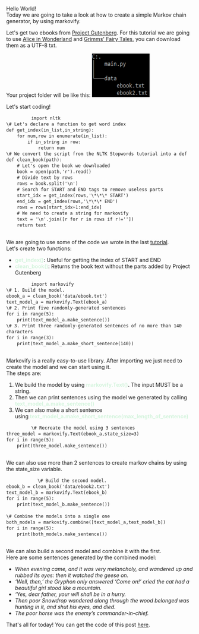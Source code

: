 <html>
  <body>
    <p>
      Hello World!<br>
      Today we are going to take a look at how to create a simple Markov chain generator, by using markovify.<br>
    </p>
    <p>
      Let's get two ebooks from <a href="http://www.gutenberg.org">Project Gutenberg</a>.
      For this tutorial we are going to use <a href="http://www.gutenberg.org/ebooks/11">Alice in Wonderland</a> and <a href="http://www.gutenberg.org/ebooks/2591">Grimms' Fairy Tales</a>, you can download them as a UTF-8 txt.
    </p>
    <p>
      Your project folder will be like this:
      <img class="alignnone size-full wp-image-404" src="/2017/04/mark_tree.png" alt="Folder Tree" width="155" height="117">
    </p>
    <p>
      Let's start coding!
      <pre>
        <code class="py">import nltk
\# Let's declare a function to get word index
def get_index(in_list,in_string):
    for num,row in enumerate(in_list):
        if in_string in row:
            return num
\# We convert the script from the NLTK Stopwords tutorial into a def
def clean_book(path):
    # Let's open the book we downloaded
    book = open(path,'r').read()
    # Divide text by rows
    rows = book.split('\n')
    # Search for START and END tags to remove useless parts
    start_idx = get_index(rows,'\*\*\* START')
    end_idx = get_index(rows,'\*\*\* END')
    rows = rows[start_idx+1:end_idx]
    # We need to create a string for markovify
    text = '\n'.join([r for r in rows if r!=''])
    return text</code>
      </pre>
      We are going to use some of the code we wrote in the last <a href="https://inzaniak.github.io/pybistuffblog/posts/2017/04/20/python-count-frequencies-with-nltk.html">tutorial</a>.<br>
      Let's create two functions:
      <ul>
        <li><span style="color: #D4F4DD;"><strong>get_index()</strong></span>: Useful for getting the index of START and END</li>
        <li><span style="color: #D4F4DD;"><strong>clean_book()</strong></span>: Returns the book text without the parts added by Project Gutenberg</li>
      </ul>
    </p>
    <p>
      <pre>
        <code>import markovify
\# 1. Build the model.
ebook_a = clean_book('data/ebook.txt')
text_model_a = markovify.Text(ebook_a)
\# 2. Print five randomly-generated sentences
for i in range(5):
    print(text_model_a.make_sentence())
\# 3. Print three randomly-generated sentences of no more than 140 characters
for i in range(3):
    print(text_model_a.make_short_sentence(140))</code>
      </pre>
    </p>
      <p>Markovify is a really easy-to-use library. After importing we just need to create the model and we can start using it.<br />The steps are:</p>
        <ol>
          <li>We build the model by using <span style="color: #d4f4dd;"><strong>markovify.Text()</strong></span>. The input MUST be a string.</li>
          <li>Then we can print sentences using the model we generated by calling <span style="color: #d4f4dd;"><strong>text_model_a.make_sentence()</strong></span></li>
          <li>We can also make a short sentence using&nbsp;<span style="color: #d4f4dd;"><strong>text_model_a.make_short_sentence(max_length_of_sentence)</strong></span></li>
        </ol>
    </p>
    <p>
      <pre>
        <code>\# Recreate the model using 3 sentences
three_model = markovify.Text(ebook_a,state_size=3)
for i in range(5):
    print(three_model.make_sentence())</code>
      </pre>We can also use more than 2 sentences to create markov chains by using the state_size variable.
      </p>
      <p>
        <pre>
          <code>\# Build the second model.
ebook_b = clean_book('data/ebook2.txt')
text_model_b = markovify.Text(ebook_b)
for i in range(5):
    print(text_model_b.make_sentence())<br>
\# Combine the models into a single one
both_models = markovify.combine([text_model_a,text_model_b])
for i in range(5):
    print(both_models.make_sentence())</code>
        </pre>
        We can also build a second model and combine it with the first.<br>
        Here are some sentences generated by the combined model:
        <ul>
          <em>
          <li>When evening came, and it was very melancholy, and wandered up and rubbed its eyes: then it watched the geese on.</li>
          <li>‘Well, then,’ the Gryphon only answered ‘Come on!’ cried the cat had a beautiful girl stood like a mountain.</li>
          <li>‘Yes, dear father, your will shall be in a hurry.</li>
          <li>Then poor Snowdrop wandered along through the wood belonged was hunting in it, and shut his eyes, and died.</li>
          <li>The poor horse was the enemy’s commander-in-chief.</li>
        </em>
        </ul>
        </p>
  <p>That's all for today! You can get the code of this post <a href="https://github.com/Inzaniak/pybistuff/tree/master/Markov">here</a>.</p>
  </body>
</html>
